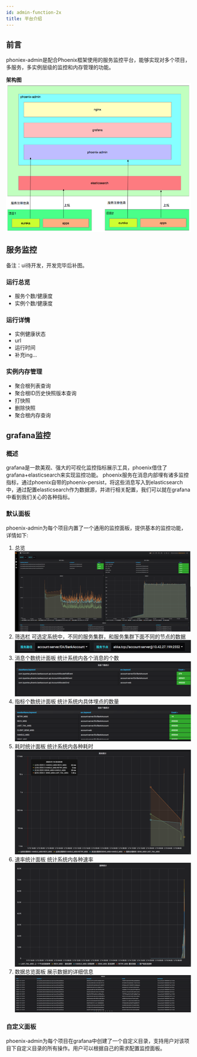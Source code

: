 ```yaml
---
id: admin-function-2x
title: 平台介绍
---
```


## 前言
phoniex-admin是配合Phoenix框架使用的服务监控平台，能够实现对多个项目，多服务，多实例层级的监控和内存管理的功能。

**架构图**
![image-20200117101147857](../../assets/phoenix2.x/phoenix-admin/image-20200117101147857.png)

## 服务监控
备注：ui待开发，开发完毕后补图。
### 运行总览
- 服务个数/健康度
- 实例个数/健康度
### 运行详情
- 实例健康状态
- url
- 运行时间
- 补充ing...
### 实例内存管理
- 聚合根列表查询
- 聚合根ID历史快照版本查询
- 打快照
- 删除快照
- 聚合根内存查询

## grafana监控

### 概述
grafana是一款美观、强大的可视化监控指标展示工具，phoenix借住了grafana+elasticsearch来实现监控功能。
phoenix服务在消息内部埋有诸多监控指标，通过phoenix自带的phoenix-persist，将这些消息写入到elasticsearch中，通过配置elasticsearch作为数据源，并进行相关配置，我们可以就在grafana中看到我们关心的各种指标。

### 默认面板
phoenix-admin为每个项目内置了一个通用的监控面板，提供基本的监控功能，详情如下:

1. 总览
![image-20200115192350535](../../assets/phoenix2.x/phoenix-admin/image-20200115192350535.png)
2. 筛选栏
可选定系统中，不同的服务集群，和服务集群下面不同的节点的数据
![image-20200115111102393](../../assets/phoenix2.x/phoenix-admin/image-20200115111102393.png)
3. 消息个数统计面板
统计系统内各个消息的个数
![image-20200115111030625](../../assets/phoenix2.x/phoenix-admin/image-20200115111030625.png)
4. 指标个数统计面板
统计系统内具体埋点的数量
![image-20200115110949004](../../assets/phoenix2.x/phoenix-admin/image-20200115110949004.png)
5. 耗时统计面板
统计系统内各种耗时
![image-20200115111135147](../../assets/phoenix2.x/phoenix-admin/image-20200115111135147.png)
6. 速率统计面板
统计系统内各种速率
![image-20200115111155570](../../assets/phoenix2.x/phoenix-admin/image-20200115111155570.png)
7. 数据总览面板
展示数据的详细信息
![image-20200115111217069](../../assets/phoenix2.x/phoenix-admin/image-20200115111217069.png)
### 自定义面板 
phoenix-admin为每个项目在grafana中创建了一个自定义目录，支持用户对该项目下自定义目录的所有操作。用户可以根据自己的需求配置监控面板。